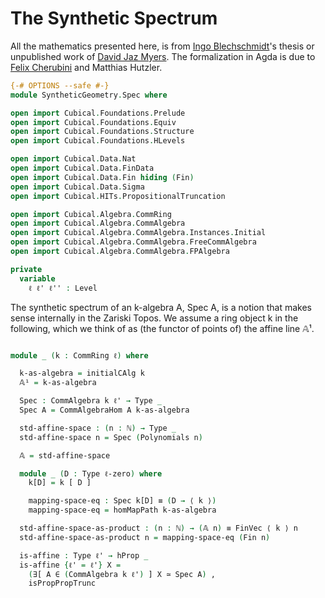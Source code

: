 The Synthetic Spectrum
======================

All the mathematics presented here, is from [Ingo Blechschmidt](https://www.ingo-blechschmidt.eu/research.html)'s thesis or unpublished work of [David Jaz Myers](http://davidjaz.com/). The formalization in Agda is due to [Felix Cherubini](http://felix-cherubini.de) and Matthias Hutzler.

```agda
{-# OPTIONS --safe #-}
module SyntheticGeometry.Spec where

open import Cubical.Foundations.Prelude
open import Cubical.Foundations.Equiv
open import Cubical.Foundations.Structure
open import Cubical.Foundations.HLevels

open import Cubical.Data.Nat
open import Cubical.Data.FinData
open import Cubical.Data.Fin hiding (Fin)
open import Cubical.Data.Sigma
open import Cubical.HITs.PropositionalTruncation

open import Cubical.Algebra.CommRing
open import Cubical.Algebra.CommAlgebra
open import Cubical.Algebra.CommAlgebra.Instances.Initial
open import Cubical.Algebra.CommAlgebra.FreeCommAlgebra
open import Cubical.Algebra.CommAlgebra.FPAlgebra

private
  variable
    ℓ ℓ' ℓ'' : Level

```

The synthetic spectrum of an k-algebra A, Spec A, is a notion that makes sense internally in the Zariski Topos.
We assume a ring object k in the following, which we think of as (the functor of points of) the affine line 𝔸¹.

```agda

module _ (k : CommRing ℓ) where

  k-as-algebra = initialCAlg k
  𝔸¹ = k-as-algebra

  Spec : CommAlgebra k ℓ' → Type _
  Spec A = CommAlgebraHom A k-as-algebra

  std-affine-space : (n : ℕ) → Type _
  std-affine-space n = Spec (Polynomials n)

  𝔸 = std-affine-space

  module _ (D : Type ℓ-zero) where
    k[D] = k [ D ]

    mapping-space-eq : Spec k[D] ≡ (D → ⟨ k ⟩)
    mapping-space-eq = homMapPath k-as-algebra

  std-affine-space-as-product : (n : ℕ) → (𝔸 n) ≡ FinVec ⟨ k ⟩ n
  std-affine-space-as-product n = mapping-space-eq (Fin n)

  is-affine : Type ℓ' → hProp _
  is-affine {ℓ' = ℓ'} X =
    (∃[ A ∈ (CommAlgebra k ℓ') ] X ≃ Spec A) ,
    isPropPropTrunc

```
